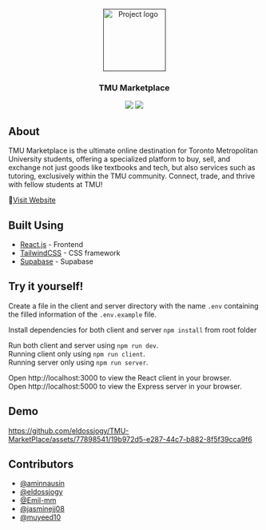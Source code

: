<p align="center">
  <a href="" rel="noopener">
<img width=125 src="./client//public//favicon.ico" alt="Project logo"></a>
</p>

<h3 align="center">TMU Marketplace</h3>

<p align="center">
      <a href="https://github.com/eldossjogy/TMU-MarketPlace/actions/workflows/react-ci.yml" ><img src="https://github.com/eldossjogy/TMU-MarketPlace/actions/workflows/react-ci.yml/badge.svg"></a>
      <a href="https://github.com/eldossjogy/TMU-MarketPlace/actions/workflows/express-ci.yml" ><img src="https://github.com/eldossjogy/TMU-MarketPlace/actions/workflows/express-ci.yml/badge.svg"></a>
</p>

## About 
TMU Marketplace is the ultimate online destination for Toronto Metropolitan University students, offering a specialized platform to buy, sell, and exchange not just goods like textbooks and tech, but also services such as tutoring, exclusively within the TMU community. 
Connect, trade, and thrive with fellow students at TMU!
  
🔗[Visit Website](https://tmu-marketplace-atoz.onrender.com/)

## Built Using

- [React.js](https://create-react-app.dev/) - Frontend
- [TailwindCSS](https://tailwindcss.com/) - CSS framework
- [Supabase](https://supabase.com/) - Supabase

## Try it yourself!

Create a file in the client and server directory with the name `.env` containing the filled information of the `.env.example` file.

Install dependencies for both client and server
`npm install` from root folder

Run both client and server using `npm run dev`.  
Running client only using `npm run client`.  
Running server only using `npm run server`.

Open http://localhost:3000 to view the React client in your browser.  
Open http://localhost:5000 to view the Express server in your browser.

## Demo
https://github.com/eldossjogy/TMU-MarketPlace/assets/77898541/19b972d5-e287-44c7-b882-8f5f39cca9f6



## Contributors

- [@aminnausin](https://github.com/aminnausin)
- [@eldossjogy](https://github.com/eldossjogy)
- [@Emil-mm](https://github.com/Emil-mm)
- [@jasminejj08](https://github.com/jasminejj08)
- [@muyeed10](https://github.com/muyeed10)
